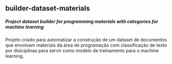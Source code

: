 ## builder-dataset-materials

##### Project dataset builder for programming materials with categories for machine learning

Projeto criado para automatizar a construção de um dataset de documentos que envolvam materiais da área de programação com classificação de texto por disiciplinas para servir como modelo de treinamento para o machine learning.
